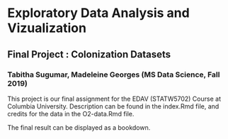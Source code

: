 # Exploratory Data Analysis and Vizualization
## Final Project : Colonization Datasets
### Tabitha Sugumar, Madeleine Georges (MS Data Science, Fall 2019)

This project is our final assignment for the EDAV (STATW5702) Course at Columbia University. Description can be found in the index.Rmd file, and credits for the data in the O2-data.Rmd file. 

The final result can be displayed as a bookdown.